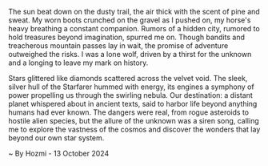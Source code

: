 
The sun beat down on the dusty trail, the air thick with the scent of pine and sweat.  My worn boots crunched on the gravel as I pushed on, my horse's heavy breathing a constant companion.  Rumors of a hidden city, rumored to hold treasures beyond imagination, spurred me on.  Though bandits and treacherous mountain passes lay in wait, the promise of adventure outweighed the risks.  I was a lone wolf, driven by a thirst for the unknown and a longing to leave my mark on history.

Stars glittered like diamonds scattered across the velvet void.  The sleek, silver hull of the Starfarer hummed with energy, its engines a symphony of power propelling us through the swirling nebula.  Our destination: a distant planet whispered about in ancient texts, said to harbor life beyond anything humans had ever known.  The dangers were real, from rogue asteroids to hostile alien species, but the allure of the unknown was a siren song, calling me to explore the vastness of the cosmos and discover the wonders that lay beyond our own star system. 

~ By Hozmi - 13 October 2024
